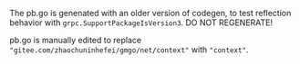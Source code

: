 The pb.go is genenated with an older version of codegen, to test reflection behavior with `grpc.SupportPackageIsVersion3`. DO NOT REGENERATE!

pb.go is manually edited to replace `"gitee.com/zhaochuninhefei/gmgo/net/context"` with `"context"`.
